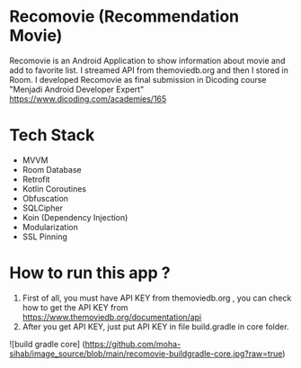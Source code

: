 # Recomovie (Recommendation Movie)

Recomovie is an Android Application to show information about movie and add to favorite list. I streamed API from themoviedb.org and then I stored in Room.
I developed Recomovie as final submission in Dicoding course "Menjadi Android Developer Expert" https://www.dicoding.com/academies/165 


# Tech Stack
- MVVM 
- Room Database
- Retrofit
- Kotlin Coroutines
- Obfuscation
- SQLCipher 
- Koin (Dependency Injection)
- Modularization
- SSL Pinning

# How to run this app ?

1. First of all, you must have API KEY from themoviedb.org , you can check how to get the API KEY from https://www.themoviedb.org/documentation/api
2. After you get API KEY, just put API KEY in file build.gradle in core folder.

![build gradle core] (https://github.com/moha-sihab/image_source/blob/main/recomovie-buildgradle-core.jpg?raw=true)

